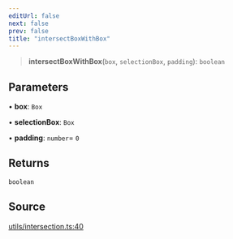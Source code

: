 ```yaml
---
editUrl: false
next: false
prev: false
title: "intersectBoxWithBox"
---
```


> **intersectBoxWithBox**(`box`, `selectionBox`, `padding`): `boolean`

## Parameters

• **box**: `Box`

• **selectionBox**: `Box`

• **padding**: `number`= `0`

## Returns

`boolean`

## Source

[utils/intersection.ts:40](https://github.com/nodenogg-in/alpha-p2p/blob/abd15ac8ea05df755d6048ca2d2de6e86911127a/packages/infinitykit/src/utils/intersection.ts#L40)
